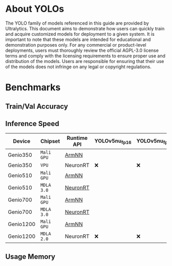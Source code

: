 # About YOLOs

The YOLO family of models referenced in this guide are provided by Ultralytics. This document aims to demonstrate how users can quickly train and acquire customized models for deployment to a given system. It is important to note that these models are intended for educational and demonstration purposes only. For any commercial or product-level deployments, users must thoroughly review the official AGPL-3.0 license terms and comply with the licensing requirements to ensure proper use and distribution of the models. Users are responsible for ensuring that their use of the models does not infringe on any legal or copyright regulations.

# Benchmarks
## Train/Val Accuracy
## Inference Speed 
|  Device    | Chipset     | Runtime API | YOLOv5nu<sub>fp16  | YOLOv5nu<sub>fp32 | YOLOv8n<sub>fp16 | YOLOv8n<sub>fp32 | YOLO11n<sub>fp32  | YOLO11n<sub>fp32 |
|------------|-------------|-------------|--------------------|-------------------|------------------|------------------|-------------------|------------------|
| Genio350   |`Mali GPU`   |[ArmNN](https://github.com/R300-AI/ITRI-AI-Hub/tree/main/Model-Zoo/Detection/YOLOs/ArmNN)        |          |          |          |          |          |          |
| Genio350   |`VPU`        |NeuronRT     |:x:       |:x:       |:x:       |:x:       |:x:       |:x:       |
| Genio510   |`Mali GPU`   |[ArmNN](https://github.com/R300-AI/ITRI-AI-Hub/tree/main/Model-Zoo/Detection/YOLOs/ArmNN)        |          |          |          |          |          |          |
| Genio510   |`MDLA 3.0`   |[NeuronRT](https://github.com/R300-AI/ITRI-AI-Hub/tree/main/Model-Zoo/Detection/YOLOs/NeuronRT)     |          |          |          |          |          |          |
| Genio700   |`Mali GPU`   |[ArmNN](https://github.com/R300-AI/ITRI-AI-Hub/tree/main/Model-Zoo/Detection/YOLOs/ArmNN)        |          |          |          |          |          |          |
| Genio700   |`MDLA 3.0`   |[NeuronRT](https://github.com/R300-AI/ITRI-AI-Hub/tree/main/Model-Zoo/Detection/YOLOs/NeuronRT)     |          |          |          |          |          |          | 
| Genio1200  |`Mali GPU`   |[ArmNN](https://github.com/R300-AI/ITRI-AI-Hub/tree/main/Model-Zoo/Detection/YOLOs/ArmNN)        |          |          |          |          |          |          |
| Genio1200  |`MDLA 2.0`   |NeuronRT     |:x:       |:x:       |:x:       |:x:       |:x:       |:x:       |

## Usage Memory 

